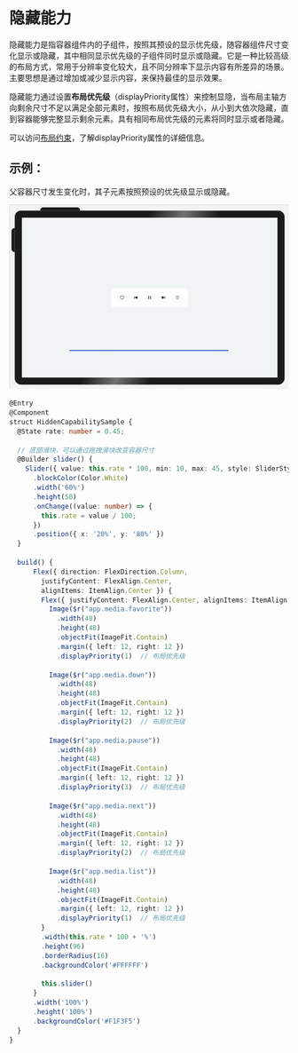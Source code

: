 # 隐藏能力


隐藏能力是指容器组件内的子组件，按照其预设的显示优先级，随容器组件尺寸变化显示或隐藏，其中相同显示优先级的子组件同时显示或隐藏。它是一种比较高级的布局方式，常用于分辨率变化较大，且不同分辨率下显示内容有所差异的场景。主要思想是通过增加或减少显示内容，来保持最佳的显示效果。


隐藏能力通过设置**布局优先级**（displayPriority属性）来控制显隐，当布局主轴方向剩余尺寸不足以满足全部元素时，按照布局优先级大小，从小到大依次隐藏，直到容器能够完整显示剩余元素。具有相同布局优先级的元素将同时显示或者隐藏。


可以访问[布局约束](../../reference/arkui-ts/ts-universal-attributes-layout-constraints.md)，了解displayPriority属性的详细信息。


## 示例：

父容器尺寸发生变化时，其子元素按照预设的优先级显示或隐藏。

![zh-cn_image_0000001245136646](figures/zh-cn_image_0000001245136646.gif)


```ts
@Entry
@Component
struct HiddenCapabilitySample {
  @State rate: number = 0.45;

  // 底部滑块，可以通过拖拽滑块改变容器尺寸
  @Builder slider() {
    Slider({ value: this.rate * 100, min: 10, max: 45, style: SliderStyle.OutSet })
      .blockColor(Color.White)
      .width('60%')
      .height(50)
      .onChange((value: number) => {
        this.rate = value / 100;
      })
      .position({ x: '20%', y: '80%' })
  }

  build() {
      Flex({ direction: FlexDirection.Column,
        justifyContent: FlexAlign.Center,
        alignItems: ItemAlign.Center }) {
        Flex({ justifyContent: FlexAlign.Center, alignItems: ItemAlign.Center }) {
          Image($r("app.media.favorite"))
            .width(48)
            .height(48)
            .objectFit(ImageFit.Contain)
            .margin({ left: 12, right: 12 })
            .displayPriority(1)  // 布局优先级

          Image($r("app.media.down"))
            .width(48)
            .height(48)
            .objectFit(ImageFit.Contain)
            .margin({ left: 12, right: 12 })
            .displayPriority(2)  // 布局优先级

          Image($r("app.media.pause"))
            .width(48)
            .height(48)
            .objectFit(ImageFit.Contain)
            .margin({ left: 12, right: 12 })
            .displayPriority(3)  // 布局优先级

          Image($r("app.media.next"))
            .width(48)
            .height(48)
            .objectFit(ImageFit.Contain)
            .margin({ left: 12, right: 12 })
            .displayPriority(2)  // 布局优先级

          Image($r("app.media.list"))
            .width(48)
            .height(48)
            .objectFit(ImageFit.Contain)
            .margin({ left: 12, right: 12 })
            .displayPriority(1)  // 布局优先级
        }
        .width(this.rate * 100 + '%')
        .height(96)
        .borderRadius(16)
        .backgroundColor('#FFFFFF')

        this.slider()
      }
      .width('100%')
      .height('100%')
      .backgroundColor('#F1F3F5')
  }
}
```
